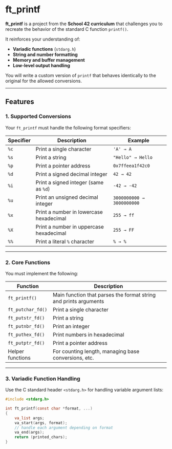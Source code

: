 # ft_printf

**ft_printf** is a project from the **School 42 curriculum** that challenges you to recreate the behavior of the standard C function `printf()`.  

It reinforces your understanding of:
- **Variadic functions** (`stdarg.h`)
- **String and number formatting**
- **Memory and buffer management**
- **Low-level output handling**

You will write a custom version of `printf` that behaves identically to the original for the allowed conversions.

---

## Features

### 1. **Supported Conversions**
Your `ft_printf` must handle the following format specifiers:

| Specifier | Description | Example |
|------------|--------------|----------|
| `%c` | Print a single character | `'A' → A` |
| `%s` | Print a string | `"Hello" → Hello` |
| `%p` | Print a pointer address | `0x7ffeea1f42c0` |
| `%d` | Print a signed decimal integer | `42 → 42` |
| `%i` | Print a signed integer (same as `%d`) | `-42 → -42` |
| `%u` | Print an unsigned decimal integer | `3000000000 → 3000000000` |
| `%x` | Print a number in lowercase hexadecimal | `255 → ff` |
| `%X` | Print a number in uppercase hexadecimal | `255 → FF` |
| `%%` | Print a literal `%` character | `% → %` |

---

### 2. **Core Functions**
You must implement the following:

| Function | Description |
|-----------|--------------|
| `ft_printf()` | Main function that parses the format string and prints arguments |
| `ft_putchar_fd()` | Print a single character |
| `ft_putstr_fd()` | Print a string |
| `ft_putnbr_fd()` | Print an integer |
| `ft_puthex_fd()` | Print numbers in hexadecimal |
| `ft_putptr_fd()` | Print a pointer address |
| Helper functions | For counting length, managing base conversions, etc. |

---

### 3. **Variadic Function Handling**
Use the C standard header `<stdarg.h>` for handling variable argument lists:
```c
#include <stdarg.h>

int ft_printf(const char *format, ...)
{
    va_list args;
    va_start(args, format);
    // handle each argument depending on format
    va_end(args);
    return (printed_chars);
}
